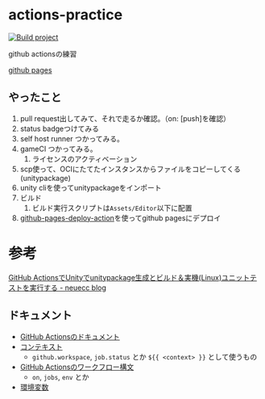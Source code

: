 # actions-practice
[![Build project](https://github.com/nssuperx/actions-practice/actions/workflows/unity-build.yml/badge.svg)](https://github.com/nssuperx/actions-practice/actions/workflows/unity-build.yml)

github actionsの練習

[github pages](https://nssuperx.github.io/actions-practice/)

## やったこと
1. pull request出してみて、それで走るか確認。（on: [push]を確認）
1. status badgeつけてみる
1. self host runner つかってみる。
1. gameCI つかってみる。
    1. ライセンスのアクティベーション
1. scp使って、OCIにたてたインスタンスからファイルをコピーしてくる(unitypackage)
1. unity cliを使ってunitypackageをインポート
1. ビルド
    1. ビルド実行スクリプトは`Assets/Editor`以下に配置
1. [github-pages-deploy-action](https://github.com/marketplace/actions/deploy-to-github-pages)を使ってgithub pagesにデプロイ

# 参考
[GitHub ActionsでUnityでunitypackage生成とビルド＆実機(Linux)ユニットテストを実行する - neuecc blog](http://neue.cc/2020/04/22_591.html)

## ドキュメント
* [GitHub Actionsのドキュメント](https://docs.github.com/ja/actions)
* [コンテキスト](https://docs.github.com/ja/actions/learn-github-actions/contexts)
    * `github.workspace`, `job.status` とか `${{ <context> }}` として使うもの
* [GitHub Actionsのワークフロー構文](https://docs.github.com/ja/actions/learn-github-actions/workflow-syntax-for-github-actions)
    * `on`, `jobs`, `env` とか
* [環境変数](https://docs.github.com/ja/actions/learn-github-actions/environment-variables)
